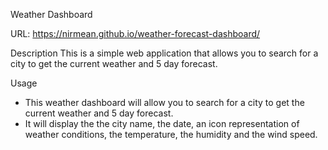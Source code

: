 Weather Dashboard

URL: https://nirmean.github.io/weather-forecast-dashboard/

Description
This is a simple web application that allows you to search for a city to get the current weather and 5 day forecast. 

Usage
- This weather dashboard will allow you to search for a city to get the current weather and 5 day forecast.
- It will display the the city name, the date, an icon representation of weather conditions, the temperature, the humidity and the wind speed.


